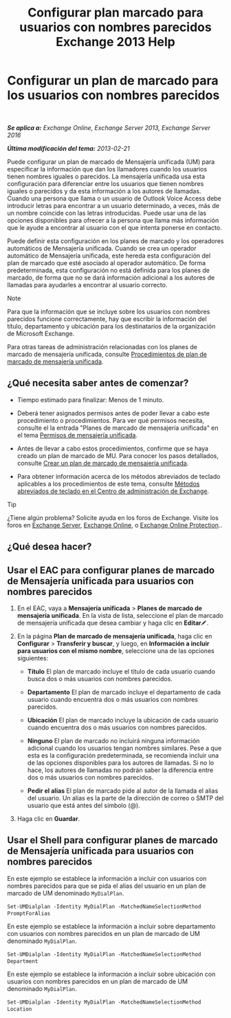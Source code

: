 ﻿---
title: 'Configurar plan marcado para usuarios con nombres parecidos Exchange 2013 Help'
TOCTitle: Configurar un plan de marcado para los usuarios con nombres parecidos
ms:assetid: 14783f45-95f5-49de-8215-0a3aef7dc034
ms:mtpsurl: https://technet.microsoft.com/es-es/library/Bb266943(v=EXCHG.150)
ms:contentKeyID: 51406476
ms.date: 05/22/2018
mtps_version: v=EXCHG.150
ms.translationtype: MT
---

# Configurar un plan de marcado para los usuarios con nombres parecidos

 

_**Se aplica a:** Exchange Online, Exchange Server 2013, Exchange Server 2016_

_**Última modificación del tema:** 2013-02-21_

Puede configurar un plan de marcado de Mensajería unificada (UM) para especificar la información que dan los llamadores cuando los usuarios tienen nombres iguales o parecidos. La mensajería unificada usa esta configuración para diferenciar entre los usuarios que tienen nombres iguales o parecidos y da esta información a los autores de llamadas. Cuando una persona que llama o un usuario de Outlook Voice Access debe introducir letras para encontrar a un usuario determinado, a veces, más de un nombre coincide con las letras introducidas. Puede usar una de las opciones disponibles para ofrecer a la persona que llama más información que le ayude a encontrar al usuario con el que intenta ponerse en contacto.

Puede definir esta configuración en los planes de marcado y los operadores automáticos de Mensajería unificada. Cuando se crea un operador automático de Mensajería unificada, este hereda esta configuración del plan de marcado que esté asociado al operador automático. De forma predeterminada, esta configuración no está definida para los planes de marcado, de forma que no se dará información adicional a los autores de llamadas para ayudarles a encontrar al usuario correcto.


> [!NOTE]
> Para que la información que se incluye sobre los usuarios con nombres parecidos funcione correctamente, hay que escribir la información del título, departamento y ubicación para los destinatarios de la organización de Microsoft Exchange.



Para otras tareas de administración relacionadas con los planes de marcado de mensajería unificada, consulte [Procedimientos de plan de marcado de mensajería unificada](um-dial-plan-procedures-exchange-2013-help.md).

## ¿Qué necesita saber antes de comenzar?

  - Tiempo estimado para finalizar: Menos de 1 minuto.

  - Deberá tener asignados permisos antes de poder llevar a cabo este procedimiento o procedimientos. Para ver qué permisos necesita, consulte el la entrada "Planes de marcado de mensajería unificada" en el tema [Permisos de mensajería unificada](unified-messaging-permissions-exchange-2013-help.md).

  - Antes de llevar a cabo estos procedimientos, confirme que se haya creado un plan de marcado de MU. Para conocer los pasos detallados, consulte [Crear un plan de marcado de mensajería unificada](create-a-um-dial-plan-exchange-2013-help.md).

  - Para obtener información acerca de los métodos abreviados de teclado aplicables a los procedimientos de este tema, consulte [Métodos abreviados de teclado en el Centro de administración de Exchange](keyboard-shortcuts-in-the-exchange-admin-center-exchange-online-protection-help.md).


> [!TIP]
> ¿Tiene algún problema? Solicite ayuda en los foros de Exchange. Visite los foros en <A href="https://go.microsoft.com/fwlink/p/?linkid=60612">Exchange Server</A>, <A href="https://go.microsoft.com/fwlink/p/?linkid=267542">Exchange Online</A>, o <A href="https://go.microsoft.com/fwlink/p/?linkid=285351">Exchange Online Protection</A>..



## ¿Qué desea hacer?

## Usar el EAC para configurar planes de marcado de Mensajería unificada para usuarios con nombres parecidos

1.  En el EAC, vaya a **Mensajería unificada** \> **Planes de marcado de mensajería unificada**. En la vista de lista, seleccione el plan de marcado de mensajería unificada que desea cambiar y haga clic en **Editar**![Icono Editar](images/Bb124582.6f53ccb2-1f13-4c02-bea0-30690e6ea71d(EXCHG.150).gif "Icono Editar").

2.  En la página **Plan de marcado de mensajería unificada**, haga clic en **Configurar** \> **Transferir y buscar**, y luego, en **Información a incluir para usuarios con el mismo nombre**, seleccione una de las opciones siguientes:
    
      - **Título** El plan de marcado incluye el título de cada usuario cuando busca dos o más usuarios con nombres parecidos.
    
      - **Departamento** El plan de marcado incluye el departamento de cada usuario cuando encuentra dos o más usuarios con nombres parecidos.
    
      - **Ubicación** El plan de marcado incluye la ubicación de cada usuario cuando encuentra dos o más usuarios con nombres parecidos.
    
      - **Ninguno** El plan de marcado no incluirá ninguna información adicional cuando los usuarios tengan nombres similares. Pese a que esta es la configuración predeterminada, se recomienda incluir una de las opciones disponibles para los autores de llamadas. Si no lo hace, los autores de llamadas no podrán saber la diferencia entre dos o más usuarios con nombres parecidos.
    
      - **Pedir el alias** El plan de marcado pide al autor de la llamada el alias del usuario. Un alias es la parte de la dirección de correo o SMTP del usuario que está antes del símbolo (@).

3.  Haga clic en **Guardar**.

## Usar el Shell para configurar planes de marcado de Mensajería unificada para usuarios con nombres parecidos

En este ejemplo se establece la información a incluir con usuarios con nombres parecidos para que se pida el alias del usuario en un plan de marcado de UM denominado `MyDialPlan`.

    Set-UMDialplan -Identity MyDialPlan -MatchedNameSelectionMethod PromptForAlias

En este ejemplo se establece la información a incluir sobre departamento con usuarios con nombres parecidos en un plan de marcado de UM denominado `MyDialPlan`.

    Set-UMDialplan -Identity MyDialPlan -MatchedNameSelectionMethod Department

En este ejemplo se establece la información a incluir sobre ubicación con usuarios con nombres parecidos en un plan de marcado de UM denominado `MyDialPlan`.

    Set-UMDialplan -Identity MyDialPlan -MatchedNameSelectionMethod Location

